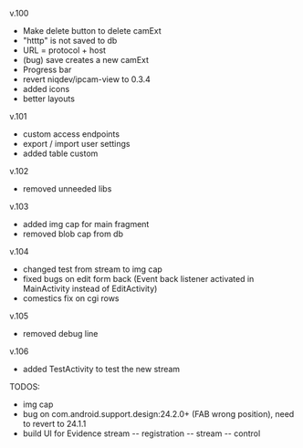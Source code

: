 v.100
- Make delete button to delete camExt
- "htttp" is not saved to db
- URL = protocol + host
- (bug) save creates a new camExt
- Progress bar
- revert niqdev/ipcam-view to 0.3.4
- added icons
- better layouts

v.101

- custom access endpoints
- export / import user settings
- added table custom

v.102
- removed unneeded libs

v.103
- added img cap for main fragment
- removed blob cap from db

v.104
- changed test from stream to img cap
- fixed bugs on edit form back (Event back listener activated in MainActivity instead of EditActivity)
- comestics fix on cgi rows

v.105
- removed debug line

v.106
- added  TestActivity to test the new stream




TODOS:
- img cap
- bug on com.android.support.design:24.2.0+ (FAB wrong position), need to revert to 24.1.1
- build UI for Evidence stream
-- registration
-- stream
-- control